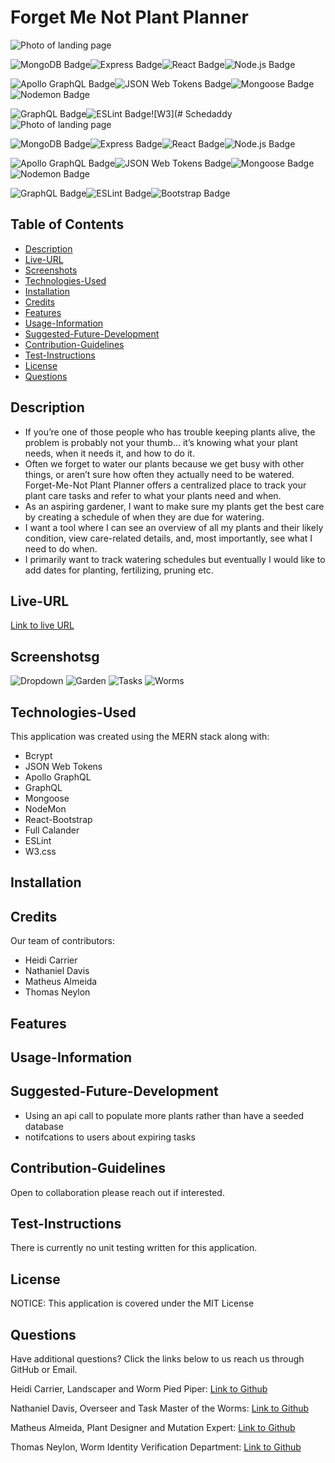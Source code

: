 # Forget Me Not Plant Planner

![Photo of landing page](./client/src/assets/images/homepage.PNG)

![MongoDB Badge](https://img.shields.io/badge/MongoDB-47A248?logo=mongodb&logoColor=fff&style=flat-square)![Express Badge](https://img.shields.io/badge/Express-000?logo=express&logoColor=fff&style=flat-square)![React Badge](https://img.shields.io/badge/React-61DAFB?logo=react&logoColor=000&style=flat-square)![Node.js Badge](https://img.shields.io/badge/Node.js-393?logo=nodedotjs&logoColor=fff&style=flat-square)

![Apollo GraphQL Badge](https://img.shields.io/badge/Apollo%20GraphQL-311C87?logo=apollographql&logoColor=fff&style=flat-square)![JSON Web Tokens Badge](https://img.shields.io/badge/JSON%20Web%20Tokens-000?logo=jsonwebtokens&logoColor=fff&style=flat-square)![Mongoose Badge](https://img.shields.io/badge/Mongoose-800?logo=mongoose&logoColor=fff&style=flat-square)![Nodemon Badge](https://img.shields.io/badge/Nodemon-76D04B?logo=nodemon&logoColor=fff&style=flat-square)

![GraphQL Badge](https://img.shields.io/badge/GraphQL-E10098?logo=graphql&logoColor=fff&style=flat-square)![ESLint Badge](https://img.shields.io/badge/ESLint-4B32C3?logo=eslint&logoColor=fff&style=flat-square)![W3](# Schedaddy
![Photo of landing page](./client/src/images/titleScreenshot.png)

![MongoDB Badge](https://img.shields.io/badge/MongoDB-47A248?logo=mongodb&logoColor=fff&style=flat-square)![Express Badge](https://img.shields.io/badge/Express-000?logo=express&logoColor=fff&style=flat-square)![React Badge](https://img.shields.io/badge/React-61DAFB?logo=react&logoColor=000&style=flat-square)![Node.js Badge](https://img.shields.io/badge/Node.js-393?logo=nodedotjs&logoColor=fff&style=flat-square)

![Apollo GraphQL Badge](https://img.shields.io/badge/Apollo%20GraphQL-311C87?logo=apollographql&logoColor=fff&style=flat-square)![JSON Web Tokens Badge](https://img.shields.io/badge/JSON%20Web%20Tokens-000?logo=jsonwebtokens&logoColor=fff&style=flat-square)![Mongoose Badge](https://img.shields.io/badge/Mongoose-800?logo=mongoose&logoColor=fff&style=flat-square)![Nodemon Badge](https://img.shields.io/badge/Nodemon-76D04B?logo=nodemon&logoColor=fff&style=flat-square)

![GraphQL Badge](https://img.shields.io/badge/GraphQL-E10098?logo=graphql&logoColor=fff&style=flat-square)![ESLint Badge](https://img.shields.io/badge/ESLint-4B32C3?logo=eslint&logoColor=fff&style=flat-square)![Bootstrap Badge](https://img.shields.io/badge/Bootstrap-7952B3?logo=bootstrap&logoColor=fff&style=flat-square)

## Table of Contents

* [Description](#description)
* [Live-URL](#live-url)
* [Screenshots](#screenshots)
* [Technologies-Used](#technologies-used)
* [Installation](#installation)
* [Credits](#credits)
* [Features](#features)
* [Usage-Information](#usage-information)
* [Suggested-Future-Development](#suggested-future-development)
* [Contribution-Guidelines](#contribution-guidelines)
* [Test-Instructions](#test-instructions)
* [License](#license)
* [Questions](#questions)

## Description
* If you’re one of those people who has trouble keeping plants alive, the problem is probably not your thumb… it’s knowing what your plant needs, when it needs it, and how to do it.
* Often we forget to water our plants because we get busy with other things, or aren’t sure how often they actually need to be watered. Forget-Me-Not Plant Planner offers a centralized place to track your plant care tasks and refer to what your plants need and when.
* As an aspiring gardener, I want to make sure my plants get the best care by creating a schedule of when they are due for watering.
* I want a tool where I can see an overview of all my plants and their likely condition, view care-related details, and, most importantly, see what I need to do when.
* I primarily want to track watering schedules but eventually I would like to add dates for planting, fertilizing, pruning etc.


## Live-URL

[Link to live URL]()

## Screenshotsg
![Dropdown](./client/src/assets/images/addplant.PNG)
![Garden](./client/src/assets/images/garden-BG.png)
![Tasks](./client/src/assets/images/tasks.PNG)
![Worms](./client/src/assets/images/worms.PNG)


## Technologies-Used

This application was created using the MERN stack along with:

* Bcrypt
* JSON Web Tokens
* Apollo GraphQL
* GraphQL
* Mongoose
* NodeMon
* React-Bootstrap
* Full Calander
* ESLint
* W3.css

## Installation



## Credits

Our team of contributors:

* Heidi Carrier
* Nathaniel Davis
* Matheus Almeida
* Thomas Neylon


## Features



## Usage-Information



## Suggested-Future-Development

* Using an api call to populate more plants rather than have a seeded database
* notifcations to users about expiring tasks

## Contribution-Guidelines

Open to collaboration please reach out if interested.

## Test-Instructions

There is currently no unit testing written for this application.


## License

NOTICE: This application is covered under the MIT License

## Questions

Have additional questions? Click the links below to us reach us through GitHub or Email.

Heidi Carrier, Landscaper and Worm Pied Piper: [Link to Github](https://github.com/heidiHarmony/) 

Nathaniel Davis, Overseer and Task Master of the Worms: [Link to Github](https://github.com/davisnate04) 

Matheus Almeida, Plant Designer and Mutation Expert: [Link to Github](https://github.com/matae300) 

Thomas Neylon, Worm Identity Verification Department: [Link to Github](https://github.com/Neglon)
